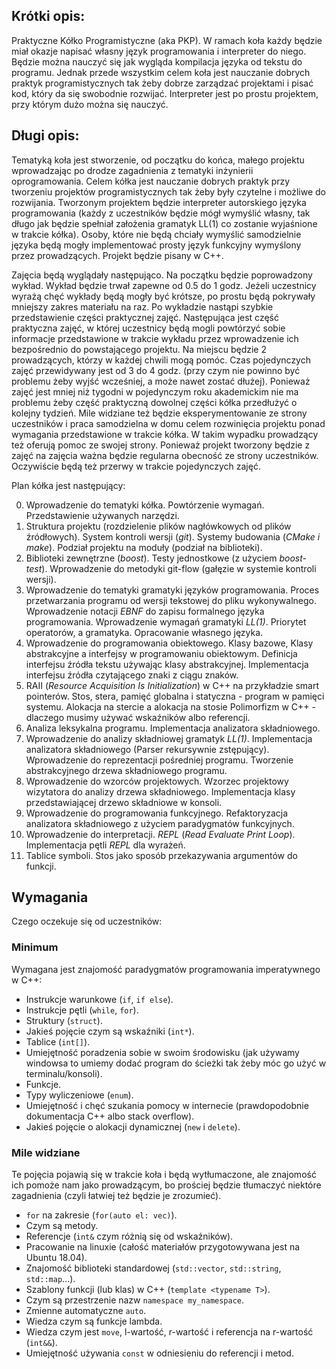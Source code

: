 ## Krótki opis:

Praktyczne Kółko Programistyczne (aka PKP).
W ramach koła każdy będzie miał okazje
napisać własny język programowania i interpreter do niego. Będzie można 
nauczyć się jak wygląda kompilacja języka od tekstu do programu.
Jednak przede wszystkim celem koła jest nauczanie dobrych praktyk
programistycznych tak żeby dobrze zarządzać projektami i pisać
kod, który da się swobodnie rozwijać. Interpreter jest po prostu
projektem, przy którym dużo można się nauczyć.

## Długi opis:

Tematyką koła jest stworzenie, od początku do końca, małego projektu wprowadzając po drodze
zagadnienia z tematyki inżynierii oprogramowania. Celem kółka jest nauczanie dobrych
praktyk przy tworzeniu projektów programistycznych tak żeby były czytelne i możliwe do rozwijania. 
Tworzonym projektem będzie interpreter autorskiego języka programowania (każdy z uczestników
będzie mógł wymyślić własny, tak długo jak będzie spełniał założenia gramatyk LL(1) co zostanie
wyjaśnione w trakcie kółka). Osoby, które nie będą chciały wymyślić samodzielnie 
języka będą mogły implementować prosty język funkcyjny wymyślony przez prowadzących.
Projekt będzie pisany w C++. 

Zajęcia będą wyglądały następująco. Na początku będzie poprowadzony wykład.
Wykład będzie trwał zapewne od 0.5 do 1 godz. Jeżeli uczestnicy wyrażą chęć
wykłady będą mogły być krótsze, po prostu będą pokrywały mniejszy zakres materiału
na raz. Po wykładzie nastąpi szybkie przedstawienie części praktycznej zajęć.
Następująca jest część praktyczna zajęć, w której uczestnicy będą mogli powtórzyć
sobie informacje przedstawione w trakcie wykładu przez wprowadzenie ich bezpośrednio
do powstającego projektu. Na miejscu będzie 2 prowadzących, którzy w każdej chwili
mogą pomóc. Czas pojedynczych zajęć przewidywany jest od 3 do 4 godz. 
(przy czym nie powinno być problemu żeby wyjść wcześniej, a może nawet zostać dłużej).
Ponieważ zajęć jest mniej niż tygodni w pojedynczym roku akademickim nie ma problemu
żeby część praktyczną dowolnej części kółka przedłużyć o kolejny tydzień.
Mile widziane też będzie eksperymentowanie ze strony uczestników i praca samodzielna 
w domu celem rozwinięcia projektu ponad wymagania przedstawione w trakcie kółka.
W takim wypadku prowadzący też oferują pomoc ze swojej strony.
Ponieważ projekt tworzony będzie z zajęć na zajęcia ważna będzie regularna
obecność ze strony uczestników.
Oczywiście będą też przerwy w trakcie pojedynczych zajęć. 

Plan kółka jest następujący:

0.  Wprowadzenie do tematyki kółka.
    Powtórzenie wymagań. 
    Przedstawienie używanych narzędzi.  
1.  Struktura projektu (rozdzielenie plików nagłówkowych od plików źródłowych). 
    System kontroli wersji (*git*). 
    Systemy budowania (*CMake i make*). 
    Podział projektu na moduły (podział na biblioteki).
2.  Biblioteki zewnętrzne (*boost*).
    Testy jednostkowe (z użyciem *boost-test*).
    Wprowadzenie do metodyki git-flow (gałęzie w systemie kontroli wersji).
3.  Wprowadzenie do tematyki gramatyki języków programowania.
    Proces przetwarzania programu od wersji tekstowej do pliku wykonywalnego.
    Wprowadzenie notacji *EBNF* do zapisu formalnego języka programowania.
    Wprowadzenie wymagań gramatyki *LL(1)*.
    Priorytet operatorów, a gramatyka.
    Opracowanie własnego języka.
4.  Wprowadzenie do programowania obiektowego.
    Klasy bazowe, Klasy abstrakcyjne a interfejsy w programowaniu obiektowym.
    Definicja interfejsu źródła tekstu używając klasy abstrakcyjnej.
    Implementacja interfejsu źródła czytającego znaki z ciągu znaków.
5.  RAII (*Resource Acquisition Is Initialization*) w C++ na przykładzie smart pointerów.
    Stos, stera, pamięć globalna i statyczna - program w pamięci systemu.
    Alokacja na stercie a alokacja na stosie
    Polimorfizm w C++ - dlaczego musimy używać wskaźników albo referencji.
6.  Analiza leksykalna programu.
    Implementacja analizatora składniowego.
7.  Wprowadzenie do analizy składniowej gramatyk *LL(1)*.
    Implementacja analizatora składniowego (Parser rekursywnie zstępujący).
    Wprowadzenie do reprezentacji pośredniej programu.
    Tworzenie abstrakcyjnego drzewa składniowego programu.
8.  Wprowadzenie do wzorców projektowych.
    Wzorzec projektowy wizytatora do analizy drzewa składniowego.
    Implementacja klasy przedstawiającej drzewo składniowe w konsoli.
9.  Wprowadzenie do programowania funkcyjnego.
    Refaktoryzacja analizatora składniowego z użyciem paradygmatów funkcyjnych.
10.  Wprowadzenie do interpretacji.
    *REPL* (*Read Evaluate Print Loop*).
    Implementacja pętli *REPL* dla wyrażeń.
11. Tablice symboli.
    Stos jako sposób przekazywania argumentów do funkcji.

## Wymagania

Czego oczekuje się od uczestników:

### Minimum

Wymagana jest znajomość paradygmatów programowania imperatywnego w C++:

* Instrukcje warunkowe (`if`, `if else`).
* Instrukcje pętli (`while`, `for`).
* Struktury (`struct`).
* Jakieś pojęcie czym są wskaźniki (`int*`).
* Tablice (`int[]`).
* Umiejętność poradzenia sobie w swoim środowisku (jak używamy windowsa to umiemy
dodać program do ścieżki tak żeby móc go użyć w terminalu/konsoli).
* Funkcje.
* Typy wyliczeniowe (`enum`).
* Umiejętność i chęć szukania pomocy w internecie 
(prawdopodobnie dokumentacja C++ albo stack overflow).
* Jakieś pojęcie o alokacji dynamicznej (`new` i `delete`).

### Mile widziane

Te pojęcia pojawią się w trakcie koła i będą wytłumaczone, ale
znajomość ich pomoże nam jako prowadzącym, bo prościej będzie
tłumaczyć niektóre zagadnienia (czyli łatwiej też będzie je
zrozumieć).

* `for` na zakresie (`for(auto el: vec)`).
* Czym są metody.
* Referencje (`int&` czym różnią się od wskaźników).
* Pracowanie na linuxie (całość materiałów przygotowywana jest na Ubuntu 18.04).
* Znajomość biblioteki standardowej (`std::vector`, `std::string`, `std::map`...).
* Szablony funkcji (lub klas) w C++ (`template <typename T>`).
* Czym są przestrzenie nazw `namespace my_namespace`.
* Zmienne automatyczne `auto`.
* Wiedza czym są funkcje lambda.
* Wiedza czym jest `move`, l-wartość, r-wartość i referencja na r-wartość (`int&&`).
* Umiejętność używania `const` w odniesieniu do referencji i metod.
